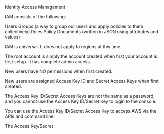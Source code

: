 Identity Access Management

IAM consists of the following:

Users
Groups (a way to group our users and apply policies to them collectively)
Roles
Policy Documents (written in JSON using attributes and values)

IAM is universal. It does not apply to regions at this time.

The root account is simply the account created when first your account is first setup. It has complete admin access.

New users have NO permissions when first created.

New users are assigned Access Key ID and Secret Access Keys when first created.

The Access Key ID/Secret Access Keys are not the same as a password, and you cannot use the Access Key ID/Secret Key to login to the console. 

You can use the Access Key ID/Secret Access Key to access AWS via the APIs and command line.

The Access Key/Secret


<!--stackedit_data:
eyJoaXN0b3J5IjpbLTE1MjIwNzg4MjcsLTE1NjM3NjU4ODMsMT
I1NzQwNDUwOV19
-->